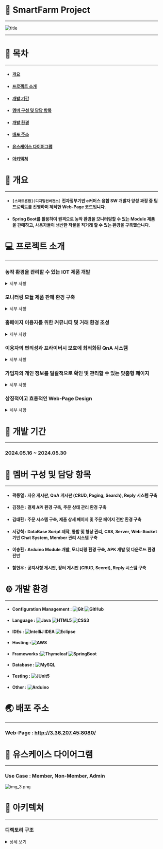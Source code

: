 # 🌿 SmartFarm Project
***
![title](http://3.36.207.45:8080/img/mainImg.jpg)
***

# 📑 목차
***
* #### [개요](#-개요)
* #### [프로젝트 소개](#-프로젝트-소개)
* #### [개발 기간](#-개발-기간)
* #### [멤버 구성 및 담당 항목](#-멤버-구성-및-담당-항목)
* #### [개발 환경](#-개발-환경)
* #### [배포 주소](#-배포-주소)
* #### [유스케이스 다이어그램](#-유스케이스-다이어그램)
* #### [아키텍쳐](#-아키텍쳐)


# 📒 개요
***
* #### `[스마트혼합](디지털컨버전스)` 전자정부기반 e커머스 융합 SW 개발자 양성 과정 중 팀 프로젝트를 진행하며 제작한 Web-Page 코드입니다.
* #### Spring Boot를 활용하여 원격으로 농작 환경을 모니터링할 수 있는 Module 제품을 판매하고, 사용자들이 생산한 작물을 직거래 할 수 있는 환경을 구축했습니다.


# 💻 프로젝트 소개
***
### 농작 환경을 관리할 수 있는 IOT 제품 개발
<details><summary> 세부 사항 </summary>

* 아두이노 보드를 기반으로 기초적인 IOT 기술을 접목하여 원격으로 농작 환경을 모니터링(온도, 습도, CCTV)할 수 있는 환경을 구축.


* 구매자에 한해 해당 항목들을 Web-Page 및 스마트폰 어플리케이션을 통해 확인할 수 있도록 연동 기능 지원.

</details>

### 모니터링 모듈 제품 판매 환경 구축
<details><summary> 세부 사항 </summary>

* SmartFarm Managing Module 제품을 구매할 수 있는 Web-Page 환경 구축.


* 제품을 구매한 이용자에 한정해 스마트폰 어플리케이션 다운로드 서비스 제공.


* 외부 API(KG이니시스)를 활용해 신용 카드 결제, 실시간 계좌 이체, 가상 계좌, 휴대폰 소액 결제 등의 다양한 결제 방식 지원.

</details>

### 홈페이지 이용자를 위한 커뮤니티 및 거래 환경 조성
<details><summary> 세부 사항 </summary>

* 농산, 원예 분야의 이용자들이 자유롭게 정보 및 의견을 교환할 수 있는 CRUD 기능 기반의 자유 게시판 환경 구축.


* 각 게시글의 ID에 종속되는 댓글 작성, 삭제 기능 구현.


* 직접 생산한 농산품을 카테고리 별로 분류해 사용자끼리 직접 거래할 수 있는 장터 게시판 환경 구축.


* 장터를 이용하는 구매자와 판매자 간에 원활한 소통을 보조하기 위한 Web-Socket 활용 1:1 비동기 Chat 기능 지원.

</details>

### 이용자의 편의성과 프라이버시 보호에 최적화된 QnA 시스템
<details><summary> 세부 사항 </summary>

* 제품 및 Web-Page 이용자의 문의사항에 관리자의 검증된 답변을 제공할 수 있는 게시판 환경 구축.


* 이용자의 정보 보호를 위한 비밀글 기능 지원.

</details>


### 가입자의 개인 정보를 일괄적으로 확인 및 관리할 수 있는 맞춤형 페이지
<details><summary> 세부 사항 </summary>

* 로그인한 세션의 정보와 DB상의 데이터를 비교해 개인 맞춤형으로 제공되는 정보 관리 페이지 환경.


* 비밀번호 초기화 시 랜덤한 난수형 임시 비밀번호 생성 및 발급으로 보안 강화.


* 사용자의 정보 보안을 위한 비밀번호 암호화 해싱 알고리즘(SHA-512) 적용.


* 거래 상대와 진행 중인 1:1 Chat Channel 일괄 조회 기능 제공.


* 구매한 상품의 실시간 주문 현황 확인 가능.

 </details>


### 상징적이고 효용적인 Web-Page Design
<details><summary> 세부 사항 </summary>

* 시각적 피로도를 최소화하기 위해 낮은 채도를 적용한 녹색 위주의 Design 구성.


* Web-Page의 목적성을 시각화한 다양한 형태의 자료 활용.

  </details>


# 📆 개발 기간
***
### 2024.05.16 ~ 2024.05.30


# 👥 멤버 구성 및 담당 항목
***
* #### 곽동열 : 자유 게시판, QnA 게시판 (CRUD, Paging, Search), Reply 시스템 구축
* #### 김정은 : 결제 API 환경 구축, 주문 상태 관리 환경 구축
* #### 김태환 : 주문 시스템 구축, 제품 상세 페이지 및 주문 페이지 전반 환경 구축
* #### 서강혁 : DataBase Script 제작, 통합 및 형상 관리, CSS, Server, Web-Socket 기반 Chat System, Member 관리 시스템 구축
* #### 이승환 : Arduino Module 개발, 모니터링 환경 구축, APK 개발 및 다운로드 환경 전반
* #### 함현우 : 공지사항 게시판, 장터 게시판 (CRUD, Secret), Reply 시스템 구축


# ⚙️ 개발 환경
***
* #### Configuration Management : ![Git](https://img.shields.io/badge/git-%23F05033.svg?style=for-the-badge&logo=git&logoColor=white) ![GitHub](https://img.shields.io/badge/github-%23121011.svg?style=for-the-badge&logo=github&logoColor=white)
* #### Language : ![Java](https://img.shields.io/badge/java-%23ED8B00.svg?style=for-the-badge&logo=openjdk&logoColor=white) ![HTML5](https://img.shields.io/badge/html5-%23E34F26.svg?style=for-the-badge&logo=html5&logoColor=white) ![CSS3](https://img.shields.io/badge/css3-%231572B6.svg?style=for-the-badge&logo=css3&logoColor=white)
* #### IDEs : ![IntelliJ IDEA](https://img.shields.io/badge/IntelliJIDEA-000000.svg?style=for-the-badge&logo=intellij-idea&logoColor=white) ![Eclipse](https://img.shields.io/badge/Eclipse-FE7A16.svg?style=for-the-badge&logo=Eclipse&logoColor=white)
* #### Hosting : ![AWS](https://img.shields.io/badge/AWS-%23FF9900.svg?style=for-the-badge&logo=amazon-aws&logoColor=white)
* #### Frameworks :![Thymeleaf](https://img.shields.io/badge/Thymeleaf-%23005C0F.svg?style=for-the-badge&logo=Thymeleaf&logoColor=white) ![SpringBoot](https://img.shields.io/badge/springboot-6DB33F?style=for-the-badge&logo=springboot&logoColor=white)
* #### Database : ![MySQL](https://img.shields.io/badge/mysql-4479A1.svg?style=for-the-badge&logo=mysql&logoColor=white)
* #### Testing : ![JUnit5](https://img.shields.io/badge/JUnit5-f5f5f5?style=for-the-badge&logo=junit5&logoColor=dc524a)
* #### Other : ![Arduino](https://img.shields.io/badge/-Arduino-00979D?style=for-the-badge&logo=Arduino&logoColor=white)


# 🌏 배포 주소
***
### Web-Page : http://3.36.207.45:8080/


# 🔧 유스케이스 다이어그램
*** 
### Use Case : Member, Non-Member, Admin
![img_3.png](img_3.png)


# 📌 아키텍쳐
*** 
### 디렉토리 구조
<details>
  <summary>상세 보기</summary>
  <pre>
    <code>
📦src
 ┣ 📂main
 ┃ ┣ 📂java
 ┃ ┃ ┗ 📂com
 ┃ ┃ ┃ ┗ 📂itbank
 ┃ ┃ ┃ ┃ ┗ 📂smartFarm
 ┃ ┃ ┃ ┃ ┃ ┣ 📂aop
 ┃ ┃ ┃ ┃ ┃ ┃ ┣ 📜AopConfig.java // Spring AOP 설정 관리, 비밀번호 해싱을 위한 Aspect Bean 등록.
 ┃ ┃ ┃ ┃ ┃ ┃ ┣ 📜PasswordEncoder.java // SHA-512 해시 알고리즘을 사용, 비밀번호 해싱 후 반환.
 ┃ ┃ ┃ ┃ ┃ ┃ ┗ 📜PasswordHashAspect.java // 로그인, 회원가입, 회원 정보 수정 메서드 실행 이전에 해싱 기능 수행.
 ┃ ┃ ┃ ┃ ┃ ┣ 📂chat
 ┃ ┃ ┃ ┃ ┃ ┃ ┗ 📜WebSocketConfig.java // WebSocket 설정 관리, 중개, 전송, STOMP 엔드포인트 등록(실시간 교환).
 ┃ ┃ ┃ ┃ ┃ ┣ 📂components
 ┃ ┃ ┃ ┃ ┃ ┃ ┗ 📜Paging.java // 페이징 기능을 구현하기 위한 클래스. 요청 페이지와 총 게시물 수로 페이지 정보 계산 수행.
 ┃ ┃ ┃ ┃ ┃ ┣ 📂controller
 ┃ ┃ ┃ ┃ ┃ ┃ ┣ 📜BoardController.java // 게시판 및 댓글 전반 기능(CRUD) 구현 컨트롤러. 
 ┃ ┃ ┃ ┃ ┃ ┃ ┣ 📜ChatController.java // 채팅 화면 제어를 위한 컨트롤러.
 ┃ ┃ ┃ ┃ ┃ ┃ ┣ 📜DownloadController.java // 다운로드 페이지 출력, APK 다운로드를 위한 컨트롤러.
 ┃ ┃ ┃ ┃ ┃ ┃ ┣ 📜HomeController.java // Main 화면 출력을 위한 컨트롤러.
 ┃ ┃ ┃ ┃ ┃ ┃ ┣ 📜MemberController.java // 회원 관리 기능(로그인, 가입, 수정, 삭제, 정보 찾기 및 초기화) 구현 컨트롤러
 ┃ ┃ ┃ ┃ ┃ ┃ ┣ 📜MessageController.java // 메세지 수신과 전송을 위한 컨트롤러.
 ┃ ┃ ┃ ┃ ┃ ┃ ┗ 📜OrderController.java // 주문 정보 관리, 결제를 위한 컨트롤러.
 ┃ ┃ ┃ ┃ ┃ ┣ 📂interceptor
 ┃ ┃ ┃ ┃ ┃ ┃ ┣ 📜LoginInterceptor.java // 로그인이 필요한 작업 시, 비로그인인 경우 로그인 화면으로 리다이렉트.
 ┃ ┃ ┃ ┃ ┃ ┃ ┣ 📜NoticeInterceptor.java // 관리자 외 공지사항 글 작성 시도시 메세지 출력 및 로그인 화면으로 리다이렉트.
 ┃ ┃ ┃ ┃ ┃ ┃ ┣ 📜SecretInterceptor.java // 작성자와 관리자만 비밀글을 조회할 수 있도록 메세지 출력 및 리다이렉트. 
 ┃ ┃ ┃ ┃ ┃ ┃ ┗ 📜WebConfig.java // 인터셉터 매핑을 위한 설정 관리.
 ┃ ┃ ┃ ┃ ┃ ┣ 📂model
 ┃ ┃ ┃ ┃ ┃ ┃ ┣ 📜BoardDAO.java // 게시판 기능 관련 DB 접근 객체.
 ┃ ┃ ┃ ┃ ┃ ┃ ┣ 📜ChatDAO.java // 채팅 기능 관련 DB 접근 객체.
 ┃ ┃ ┃ ┃ ┃ ┃ ┣ 📜MemberDAO.java // 회원 관리 기능 관련 DB 접근 객체.
 ┃ ┃ ┃ ┃ ┃ ┃ ┗ 📜OrderDAO.java // 주문 기능 관련 DB 접근 객체.
 ┃ ┃ ┃ ┃ ┃ ┣ 📂service
 ┃ ┃ ┃ ┃ ┃ ┃ ┣ 📜BoardService.java // 게시판 기능 관련 비즈니스 로직 객체.
 ┃ ┃ ┃ ┃ ┃ ┃ ┣ 📜ChatService.java // 채팅 기능 관련 비즈니스 로직 객체.
 ┃ ┃ ┃ ┃ ┃ ┃ ┣ 📜DownloadService.java // 다운로드 기능 관련 비즈니스 로직 객체.
 ┃ ┃ ┃ ┃ ┃ ┃ ┣ 📜MemberService.java // 회원 관리 기능 관련 비즈니스 로직 객체.
 ┃ ┃ ┃ ┃ ┃ ┃ ┗ 📜OrderService.java // 주문 기능 관련 비즈니스 로직 객체.
 ┃ ┃ ┃ ┃ ┃ ┣ 📂vo
 ┃ ┃ ┃ ┃ ┃ ┃ ┣ 📜BoardVO.java // 게시판 기능 관련 DB 매핑 객체.
 ┃ ┃ ┃ ┃ ┃ ┃ ┣ 📜Board_TypeVO.java // 게시판 종류 관련 DB 매핑 객체.
 ┃ ┃ ┃ ┃ ┃ ┃ ┣ 📜CartVO.java // 장바구니 관련 DB 매핑 객체.
 ┃ ┃ ┃ ┃ ┃ ┃ ┣ 📜DeliveryVO.java // 배송 관련 DB 매핑 객체.
 ┃ ┃ ┃ ┃ ┃ ┃ ┣ 📜MemberVO.java // 회원 관련 DB 매핑 객체.
 ┃ ┃ ┃ ┃ ┃ ┃ ┣ 📜MessageVO.java // 메세지 관련 DB 매핑 객체.
 ┃ ┃ ┃ ┃ ┃ ┃ ┣ 📜OrderItemVO.java // 상품 주문 관련 DB 매핑 객체.
 ┃ ┃ ┃ ┃ ┃ ┃ ┣ 📜OrdersVO.java // 주문 상태 관련 DB 매핑 객체.
 ┃ ┃ ┃ ┃ ┃ ┃ ┗ 📜ReplyVO.java // 댓글 관련 DB 매핑 객체.
 ┃ ┃ ┃ ┃ ┃ ┗ 📜SmartFarmApplication.java // Spring Boot Application 진입점.
 ┃ ┗ 📂resources
 ┃ ┃ ┣ 📂mapper
 ┃ ┃ ┃ ┗ 📜board.xml // 게시판 기능 관련 매퍼.
 ┃ ┃ ┣ 📂META-INF
 ┃ ┃ ┃ ┗ 📜additional-spring-configuration-metadata.json
 ┃ ┃ ┣ 📂static
 ┃ ┃ ┃ ┣ 📂download
 ┃ ┃ ┃ ┃ ┗ 📜IoT.apk // 다운로드를 위한 APK 파일.
 ┃ ┃ ┃ ┗ 📂img
 ┃ ┃ ┃ ┃ ┣ 📜arduino.jpeg // 상품 페이지에 사용될 이미지.
 ┃ ┃ ┃ ┃ ┣ 📜community.jpeg // Web-Page 사용 이미지.
 ┃ ┃ ┃ ┃ ┣ 📜company.jpeg // Web-Page 사용 이미지.
 ┃ ┃ ┃ ┃ ┣ 📜logo.png // Web-Page 사용 이미지.
 ┃ ┃ ┃ ┃ ┣ 📜mainImg.jpg // Web-Page 사용 이미지.
 ┃ ┃ ┃ ┃ ┗ 📜mobileApp.png // Web-Page 사용 이미지.
 ┃ ┃ ┣ 📂templates
 ┃ ┃ ┃ ┣ 📂board
 ┃ ┃ ┃ ┃ ┣ 📜fBadd.html // 자유게시판 글 작성 시 출력되는 View.
 ┃ ┃ ┃ ┃ ┣ 📜freeBoard.html // 
 ┃ ┃ ┃ ┃ ┣ 📜freemarket.html // 
 ┃ ┃ ┃ ┃ ┣ 📜freemarket_view.html // 장터 상세 글 조회 시 출력되는 View.
 ┃ ┃ ┃ ┃ ┣ 📜freemarket_write.html // 장터 글 작성 시 출력되는 View.
 ┃ ┃ ┃ ┃ ┣ 📜list.html // 자유게시판 전체 글 조회 시 출력되는 View.
 ┃ ┃ ┃ ┃ ┣ 📜market.html // 장터 전체 글 조회 시 출력되는 View.
 ┃ ┃ ┃ ┃ ┣ 📜notice.html // 공지사항 전체 글 조회 시 출력되는 View.
 ┃ ┃ ┃ ┃ ┣ 📜notice_view.html // 공지사항 상세 글 조회 시 출력되는 View.
 ┃ ┃ ┃ ┃ ┣ 📜notice_write.html // 공지사항 글 작성 시 출력되는 View.
 ┃ ┃ ┃ ┃ ┣ 📜QnA.html // QnA 전체 글 조회 시 출력되는 View.
 ┃ ┃ ┃ ┃ ┣ 📜QnAadd.html // QnA 글 작성 시 출력되는 View.
 ┃ ┃ ┃ ┃ ┣ 📜QnA_view.html // QnA 상세 글 조회 시 출력되는 View.
 ┃ ┃ ┃ ┃ ┣ 📜replys.html // 댓글 출력을 위한 View.
 ┃ ┃ ┃ ┃ ┗ 📜view.html // 자유게시판 상세 글 조회 시 출력되는 View.
 ┃ ┃ ┃ ┣ 📂chat
 ┃ ┃ ┃ ┃ ┣ 📜chat.html // 1:1 채팅을 위한 View.
 ┃ ┃ ┃ ┃ ┗ 📜chatdesign.html // 1:1 채팅의 편의성 시각 자료를 위한 View.
 ┃ ┃ ┃ ┣ 📂member
 ┃ ┃ ┃ ┃ ┣ 📜findId.html // ID 찾기 시 출력되는 View.
 ┃ ┃ ┃ ┃ ┣ 📜findPw.html // PW 찾기 시 출력되는 View.
 ┃ ┃ ┃ ┃ ┣ 📜fintPw.html // 
 ┃ ┃ ┃ ┃ ┣ 📜login.html // 로그인 시 출력되는 View.
 ┃ ┃ ┃ ┃ ┣ 📜myPage.html // 로그인 후 Mypage 화면 접근 시 출력되는 View.
 ┃ ┃ ┃ ┃ ┣ 📜signUp.html // 회원 가입 시 출력되는 View.
 ┃ ┃ ┃ ┃ ┗ 📜update.html // 회원 정보 수정 시 출력되는 View.
 ┃ ┃ ┃ ┣ 📂pay
 ┃ ┃ ┃ ┃ ┣ 📜cart.html // 장바구니 접근 시 출력되는 View.
 ┃ ┃ ┃ ┃ ┣ 📜details.html // 제품 페이지 접근 시 출력되는 View.
 ┃ ┃ ┃ ┃ ┣ 📜market.html // 
 ┃ ┃ ┃ ┃ ┣ 📜Message.html // 상품 구매 상황에서 메세지 출력 및 리다이렉트를 위한 View.
 ┃ ┃ ┃ ┃ ┣ 📜newUpdate.html // 주문 정보 수정 시 출력되는 View.
 ┃ ┃ ┃ ┃ ┣ 📜order.html //
 ┃ ┃ ┃ ┃ ┣ 📜orderPrepare.html // 
 ┃ ┃ ┃ ┃ ┗ 📜orderStatus.html // 배송 정보 확인 시 출력되는 View.
 ┃ ┃ ┃ ┣ 📜company.html // 회사 소개 페이지 접근 시 출력되는 View.
 ┃ ┃ ┃ ┣ 📜download.html // 앱 다운로드 페이지 접근 시 출력되는 View.
 ┃ ┃ ┃ ┣ 📜footer.html // Web-Page 하단에 표시되는 View.
 ┃ ┃ ┃ ┣ 📜header.html // Web-Page 상단에 표시되는 View.
 ┃ ┃ ┃ ┣ 📜home.html // 메인 화면 접근 시 표시되는 View.
 ┃ ┃ ┃ ┗ 📜piece.html //
 ┃ ┃ ┗ 📜application.yml 
 ┗ 📂test
 ┃ ┗ 📂java
 ┃ ┃ ┗ 📂com
 ┃ ┃ ┃ ┗ 📂itbank
 ┃ ┃ ┃ ┃ ┗ 📂smartFarm
 ┃ ┃ ┃ ┃ ┃ ┣ 📂member
 ┃ ┃ ┃ ┃ ┃ ┃ ┣ 📜MemberControllerTest.java // 고객 정보 관리 컨트롤러 테스트 객체.
 ┃ ┃ ┃ ┃ ┃ ┃ ┣ 📜MemberServiceTest.java // 고객 정보 관련 비즈니스 로직 테스트 객체.
 ┃ ┃ ┃ ┃ ┃ ┃ ┗ 📜MemberTest.java // 테스트를 위한 임의 정보 입력 객체.
 ┃ ┃ ┃ ┃ ┃ ┗ 📜SmartFarmApplicationTests.java // Test Application 진입점.
</code>
</pre>
</details>



